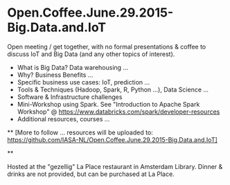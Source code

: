 # Open.Coffee.June.29.2015-Big.Data.and.IoT

Open meeting / get together, with no formal presentations & coffee to discuss IoT and Big Data (and any other topics of interest).

* What is Big Data? Data warehousing ...
* Why? Business Benefits ... 
* Specific business use cases: IoT, prediction ...
* Tools & Techniques (Hadoop, Spark, R, Python ...), Data Science ...
* Software & Infrastructure challenges
* Mini-Workshop using Spark. See "Introduction to Apache Spark Workshop" @ https://www.databricks.com/spark/developer-resources
* Additional resources, courses ...


** [More to follow ... resources will be uploaded to: 
https://github.com/IASA-NL/Open.Coffee.June.29.2015-Big.Data.and.IoT]

**

Hosted at the "gezellig" La Place restaurant in Amsterdam Library. Dinner & drinks are not provided, but can be purchased at La Place.